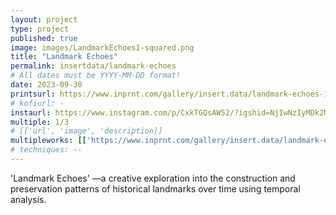```yaml
---
layout: project
type: project
published: true
image: images/LandmarkEchoes1-squared.png
title: "Landmark Echoes"
permalink: insertdata/landmark-echoes
# All dates must be YYYY-MM-DD format!
date: 2023-09-30
printsurl: https://www.inprnt.com/gallery/insert.data/landmark-echoes-1/
# kofiurl: -
instaurl: https://www.instagram.com/p/CxkTGQsAW52/?igshid=NjIwNzIyMDk2Mg==
multiple: 1/3
# [['url', 'image', 'description]]
multipleworks: [['https://www.inprnt.com/gallery/insert.data/landmark-echoes-2/', '/images/LandmarkEchoes2-squared.png', 'Landmark Echoes 2/3'], ['https://www.inprnt.com/gallery/insert.data/landmark-echoes-3/', '/images/LandmarkEchoes3-squared.png', 'Landmark Echoes 3/3']]
# techniques: --
---
```


'Landmark Echoes' —a creative exploration into the construction and preservation patterns of historical landmarks over time using temporal analysis.

